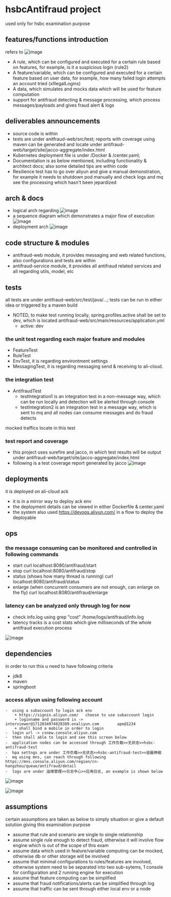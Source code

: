 # hsbcAntifraud project

used only for hsbc examination purpose

## features/functions introduction
refers to ![image](featuresDescription.png)

* A rule, which can be configured and executed for a certain rule based on features, for example, is it a suspicious login (rule2)
* A feature/variable, which can be configured and executed for a certain feature based on user data, for example, how many failed login attempts an account tried (xIllegalLogins)
* A data, which simulates and mocks data which will be used for feature computation
* support for antifraud detecting & message processing, which process messages/payloads and gives fraud alert & logs 


## deliverables announcements

* source code is within
* tests are under anitfraud-web/src/test; reports with coverage using maven can be generated and locate under antifraud-web/target/site/jacco-aggregate/index.html 
* Kubernetes deployment file is under /Docker & /center.yaml; 
* Documentation is as below mentioned, including functionality & architect docs; also some detailed tips are within code
* Resilience test has to go over aliyun and give a manual demonstration, for example it needs to shutdown pod manually and check logs and mq see the processing which hasn't been jepardized


## arch & docs
* logical arch regarding  ![image](hsbcAntifraudLogicArch.jpg)
* a sequence diagram which demonstrates a major flow of execution   ![image](sequenceDiagram.jpg)
* deployment arch   ![image](deploymentArch.png)

## code structure & modules

* antifraud-web module, it provides messaging and web related functions, also configurations and tests are within
* antifraud-service module, it provides all antifraud related services and all regarding utils, model, etc

## tests 
all tests are under antifraud-web/src/test/java/...; 
tests can be run in either idea or triggered by a maven build

* NOTED, to make test running locally, spring.profiles.active shall be set to dev, which is located antifraud-web/src/main/resources/application.yml 
  - active: dev

### the unit test regarding each major feature and modules
* FeatureTest
* RuleTest
* EnvTest, it is regarding environtment settings
* MessagingTest, it is regarding messaging send & receiving to ali-cloud. 

### the integration test
* AntifraudTest
  * testIntegration1 is an integration test in a non-message way, which can be run locally and detection will be alerted through console
  * testIntegration2 is an integration test in a message way, which is sent to mq and all nodes can consume messages and do fraud detects

mocked traffics locate in this test


### test report and coverage
 - this project uses surefire and jacco, in which test results will be output under antifraud-web/target/site/jacco-aggregate/index.html
 - following is a test coverage report generated by jacco
![image](testcoverage.png)


## deployments
it is deployed on ali-cloud ack 

 - it is in a mirror way to deploy ack env
 - the deployment details can be viewed in either Dockerfile & center.yaml
 - the system also used https://devops.aliyun.com/ in a flow to deploy the deployable



## ops

### the message consuming can be monitored and controlled in following commands
  - start curl localhost:8080/antifraud/start
  - stop curl localhost:8080/antifraud/stop
  - status (shows how many thread is running) curl localhost:8080/antifraud/status
  - enlarge (when concurrent consumers are not enough, can enlarge on the fly) curl localhost:8080/antifraud/enlarge

### latency can be analyzed only through log for now
  - check info.log using   grep "cost" /home/logs/antifraud/info.log
  - latency tracks is a cost stats which give milliseconds of the whole antifraud execution process

![image](latency.png)


## dependencies
in order to run this u need to have following criteria
- jdk8 
- maven 
- springboot


### access aliyun using following account

    -  using a subaccount to login ack env
        + https://signin.aliyun.com/   choose to use subaccount login
        + loginname and password is ->    interviewer@1712034974828389.onaliyun.com        ape@1234
        + shall bind a mobile in order to login
    -  login url -> csnew.console.aliyun.com
    -  then shall able to login and see this screen below 
    -  application nodes can be accessed through 工作负载>>无状态>>hsbc-antifraud-test 
    -  hpa settngs are under 工作负载>>无状态>>hsbc-antifraud-test>>容器伸缩
    -  mq using mns, can reach through following https://mns.console.aliyun.com/region/cn-hangzhou/queue/antifraud/detail
    -  logs are under 运维管理>>日志中心>>应用日志, an example is shown below


![image](ackenv.png)

![image](logs.png)


## assumptions
certain assumptions are taken as below to simply situation or give a default solution giving this examination purpose

* assume that rule and scenario are single to single relationship
* assume single rule enough to detect fraud, otherwise it will involve flow engine which is out of the scope of this exam
* assume data which used in feature/variable computing can be mocked, otherwise db or other storage will be involved
* assume that minimal configurations to rules/features are involved, otherwise system need to be separated into two sub-sytems, 1 console for configuration and 2 running engine for execution
* assume that feature computing can be simplified
* assume that fraud notifications/alerts can be simplified through log
* assume that traffic can be sent through either local env or a node